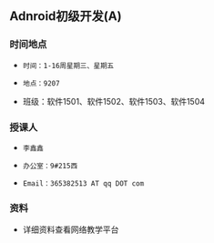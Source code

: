 
## Adnroid初级开发(A)

### 时间地点
*     时间：1-16周星期三、星期五
*     地点：9207
* 班级：软件1501、软件1502、软件1503、软件1504

### 授课人
*     李鑫鑫
*     办公室：9#215西
*     Email：365382513 AT qq DOT com

### 资料
* 详细资料查看网络教学平台

